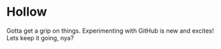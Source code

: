 # Hollow

Gotta get a grip on things. Experimenting with GitHub is new and excites! Lets keep it going, nya?
